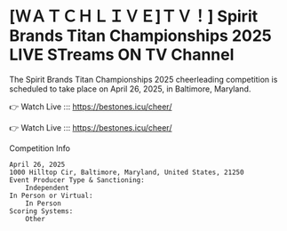  # [ＷＡＴＣＨＬＩＶＥ]ＴＶ！] Spirit Brands Titan Championships 2025 LIVE STreams ON TV Channel 

The Spirit Brands Titan Championships 2025 cheerleading competition is scheduled to take place on April 26, 2025, in Baltimore, Maryland.

👉 Watch Live ::: https://bestones.icu/cheer/

👉 Watch Live ::: https://bestones.icu/cheer/

Competition Info

    April 26, 2025
    1000 Hilltop Cir, Baltimore, Maryland, United States, 21250
    Event Producer Type & Sanctioning:
        Independent
    In Person or Virtual:
        In Person
    Scoring Systems:
        Other
